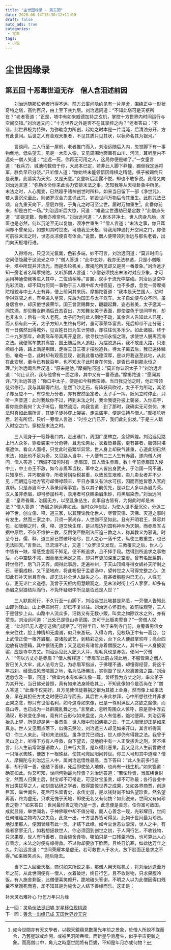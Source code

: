 ```yaml
---
title: "尘世因缘录 - 第五回"
date: 2020-06-14T15:30:12+11:00
draft: false
auto_ads: true
categories:
 - 文章
tags:
 - 小说
---
```

# 尘世因缘录

## 第五回 十恶毒世道无存　僧人含泪述前因

　　刘治远随那位老者行得不远，前方云雾间隐约见有一片屋舍，围绕正中一形状奇特之塔，高约百尺，由上至下共九层。刘治远问道：“不知此塔可是天枢所在？”老者答道：“正是，塔中有如来威德加持之玄机，掌控十方世界内时间运行与空间交错。”刘治远又问：“十方世界之外是否不在其掌控之内？”老者答曰：“不错，此世界极为特殊，为弥勒念力所创，起始之时本是一片混沌，后清浊分开，方有此世间。后世之人有善观天象者，不见其质只见其状，以状命名其为银河。”

　　言谈间，二人行至一屋前，老者推门而入，刘治远随后入内，忽觉脚下有一事物倒地，低头望去，见是一木质人像，又见周围地面画有山川、河流，耳听屋内不远处一僧人笑道：“定远一死，你再无可用之人，这局你便是输了。”一女童言道：“我兵力、城池均数倍于你，大局本已定，若非此人脚下莽撞，踢倒我定远将军，胜负早已分晓。”只听僧人道：“你始终未能领悟因缘棋之精髓，棋子被踢倒只是表象，此番实为天灾，又是天意。”女童听后面露不悦，却也不敢多说。此僧又向刘治远言道：“弥勒本命你来此协力安排末法之事，怎知我等从天枢卦象中所见，末法之时，人心魔变，已然超乎诸神创世时所料。如来当日留下一部《净世咒》，若人世沉沦至此，则诸罗汉合力念诵此咒，销毁世间万物后令其重生。此刻咒法已颂，自九重天向下，层层炸毁，于角亢之时可至尘世，届时万物重生[^1]。此番你前来，却是白忙一场。”刘治远听后大惊，问道：“难道尘世遭劫已是定数？”此僧点头道：“即是定数，你我亦难奈何。”刘治远问道：“人世本非净土，世人肉身凡胎，浑噩也是必然，何以沉沦至无以复加，须净世重生？”僧人言道：“末法之事，你只耳闻却不曾亲见，如想知其时世态，可随我至天枢，待我用神通打开空间之门，你便可前往末法之时，世态炎凉便自有体会。”说罢，僧人便带领刘治远与那名老者，出门向天枢塔行进。

　　入得塔内，只见流光氤氲，色彩多端，妙不可言。刘治远问道：“莫非时间与空间便隐藏于这流光之中？”僧人答道：“此中玄妙，我亦无法参透，只是小僧眼中，塔中所现并非流光，而是齿轮机关，摩揭陀所见却又是另一番景象。”刘治远才知一旁老者名叫摩揭陀，又听那僧人言道：“小僧必须找出末法时对应卦象，才可运用神通使我等进入其中，二位请稍等。”言罢，双手于流光中摆动。刘治远见空中光彩流动，却不知为何同一事物于三人眼中却大相径庭，也不多想，忽觉一旁摩揭陀相貌与中土人士有异，便上前问其来历。摩揭陀答道：“我本是天竺国人，幼时学得驾驭之术，有幸进入皇宫，先后为国王与太子驾车。太子自幼便与众不同，虽身居宫中，却厌倦世袭荣华。国王曾赏赐舞女，翩翩起舞，姿态甚美，太子邀其一同饮酒，却见舞女醉酒后丑态百出，方知舞女美于表面，即使姿色于世间罕有，却也非永久；后有一宫人老死，太子问为何此人倒地不动，其余宫人告知此人已死，而人都有此一天，太子方知人生终有尽时，虽可享荣华富贵，死后却带不走分毫；有一日偶然出得城外，见百姓日日为生计劳碌，却往往忧多乐少。如此诸般。终于二十九岁那年，命我驾车带其离开皇宫，欲寻找世间永恒之理，求使世人脱离苦海之法。我便驾车携其离宫，国王随后派人追赶，为摆脱追兵，我不敢走大路，只走崎岖小路，路上满是荆棘，走得三日三夜才摆脱追兵。待太子离去后，我已遍体鳞伤，奄奄一息，此时却有观音显现，说我此番功德深厚，是以将我送至此地，从此在此安居，至今已有数百年，也不知太子此时身在何处，是否已寻到那永恒之理。”刘治远闻言后叹道：“原来是他。”摩揭陀问道：“莫非你认识太子？”刘治远言道：“何止认识，我与他曾有一面之缘，其中又有一番奇遇。”摩揭陀道：“愿闻其详。”刘治远答道：“你口中太子，便是如今释教宗师。当日我见他之时，他正带领徒弟修行。我与其聊得片刻，忽然飞沙走石，有阵妖风吹过，太子不为所动，其弟子却反应不一，有惊恐万分者，亦有安然坐定者。太子手一挥，妖风立时停止，只听一声音道：此时我敌你不过，待到末法之时，我命我徒孙披上袈裟，入你庙宇，看你能奈我何？太子听后，黯然流泪，向我言道：到了那时，我确实无可奈何，末法时真如此魔所言，其徒子徒孙穿上袈裟，走进庙宇，便是住持与僧人。”摩揭陀听后，若有所悟，只听一旁僧人言道：“时空之门已开，我们此刻出发。”于是三人踏入时空之门，穿梭至末法之时。

　　三人现身于一寂静巷口内，走出巷口，周围广厦林立，金碧辉煌。刘治远见路上行人众多，穿着装束十分奇特，且无论男女，衣着皆暴露，更有甚者，服饰只堪堪遮体。看众人面相，只觉此时虽繁华异常，世人身上却戾气甚重，心道此刻已然末法，如此也不足为奇。又见路人当中，十人便有二三人生有赤眉，遂向僧人询问，僧人答道：“西域不知何时有一赤眉国，国人皆生赤眉，数十年前赤眉国入侵中土，中土帝王不敌，如今赤眉军当权，军中之人皆出身武夫，于治国一窍不通，只知享乐，并巧取豪夺，所收苛捐杂税甚重，以致民生艰难，卖儿卖女者并不少见；而朝廷与地方官府却俸禄颇丰，平日办事又有油水可捞，因而百姓皆愿入官府谋职。只是赤眉军于人事录用等事宜，皆以其子嗣优先，是以世人多以赤眉为荣。汉人虽非赤眉，却可参加科考，录用者可获赐染眉朱砂，将黑眉染赤。”刘治远问道：“皇帝昏庸，治国无方，以至乱象丛生，此事自古皆有，为何此时却是末法？”僧人答道：“赤眉之祸远非如此。当时众神创世，为使人世不至沉沦，分派三神下世，创立儒、释、道三家，以其理论教化世人，尽管灭儒、灭佛、灭道之事时有发生，然而三家之中，只须一家尚存，人世则不至如此。且有开明君王，兼容并包，如唐朝之时，儒、释、道交映生辉，是以周边列国称神州为天朝。而赤眉军占据中原后，不仅不维护三教，反倒使严酷刑法压迫三教之人，称其教义为邪说，时至今日，儒、释、道三家已然破坏殆尽，世人之心一落千丈，纵使三教重生，也已无法回天。”言至此，已流泪不止，又道：“众罗汉又发现，三教覆灭之后，世人心中皆有一缺，常感空虚而不知足，便不断追求，且不择手段。然得到所追求之事物后，心中空缺不减，因而毫无满足之意，却只有更加深重之空虚。曾有名医扁鹊，转世修行，后飞升天界，闻得此事后，走遍神州，于天山顶峰寻得女娲补天所剩之石，研磨成粉，又下至地府，将此粉配于孟婆汤中，望转世之人可得完整之心，怎知此石补天尚且有余，却无法补全世人缺失之心。有甚者胸膛内已无心，人性无存，更无论仁义道德。我曾于天枢内用慧眼观之，见末法时街上行人寥寥，却多有赤眉之豺狼结队而行，不免怀疑眼中所见是否还是人世？”

　　三人默默前行，不久行至一山脚下，刘治远觉此地甚是熟悉，一旁僧人告知此山即为径山，山上寺庙尚在，却已不复以往。刘治远心怀旧地，欲前往观望，三人于是健步上山。山路中人流众多，沿路又有无数小贩，叫卖之物除饮水之外，亦有荤食。刘治远问道：“此处已是径山寺范围，怎可于此贩卖荤食？”一旁僧人叹道：“此时已无人遵守这佛门规矩了。”行得半日，终于来到寺门前，身旁善男信女来来往往，脸上神情却无虔诚，似只来游玩。入得寺内，见校场正中有一高台，台上武僧正使一根齐眉棍，耍诸般武艺，到精彩之处，台下众人便鼓掌欢呼；高台四边放有功德箱，其中银钱无数；又见远处有诸位身着僧服之人，其中有一人身披袈裟，应是寺中方丈。刘治远见此人肥头大耳，眉毛竟也是赤色，便问一旁僧人：“何以方丈亦是赤眉？”僧人解释道：“赤眉军此前占领此地，不服管束之僧人皆已关入大牢，此人法号方见，为赤眉军指派，于佛理不通，却懂得经营，将这千年古刹，经营成风景喧嚣之地，名为弘扬佛法，实则毁了世人脱离苦海之路。”刘治远忽念及一事，问道：“佛堂内本有如来法像一尊，曾经我为方丈之时，率众弟子为其开光，当日佛光普照，真有如来法身降临其上，不知此像如今是否尚在？”僧人答道：“此像不仅完好，且方见使信徒募捐之银为其披上金身。然而像上如来法身，早在其担任方丈之时便已弃寺而去，其后世人来此参拜，心中所想往往并非求正果之念，却只有世俗名利，如今这尊如来像，已是一尊附满世人贪欲之魔像，而径山寺，也已成为一处群魔乱舞之地。”言至此，忽听周围众人惊呼，原是空中浮云涌现，形状变化多端，竟有片云形似如来盘坐，众人有信者，跪地便拜。刘治远等抬头上望，所见却是另一番景象：世人眼中形如佛祖之云，于三人眼里却正是如来真身。世人又见雨点落下，似佛云哭泣，刘治远三人却见如来开口，其言听得真切：你三人来此，可知末法纷乱，虽净世咒已颂出，世人却仍有得救之法。我曾于灵山之上，听得下方有人呼救，向下望去，见地府中有一人正受拔舌之刑，苦不堪言，此人生前常常恶语欺人，且未行大善，是以得此恶果。我又见此人生前曾救过一只落水蜘蛛，便放下一根蛛丝，使其可爬回阳间转世。你三人可知其中道理？僧人、摩揭陀与刘治远三人中，属刘治远悟性最高，当下答曰：“此人生前多行恶事，却行得一善，便结下善缘，死后即使坠入地府，也尚有一线生机。”如来答道：确实如此。你又可知，世间何物最为珍贵？刘治远答道：“若论珍贵，当属稀世财宝，然而人归黄土后，财宝却不可带走，可见财宝虽贵，却不可称最；各行各业中有出类拔萃之人，如刻苦钻研之学者，取得震惊世界之成果，又如各界商贾，创造巨富，举世闻名，死后可名留青史，永传史册，是以钱财尚不如名望珍贵。然名望再高，终为虚无，只求无愧于天地，即使无名又有何妨？如此说来，世间又有何珍贵之物？”如来答曰：世间最珍贵之物乃是一念，此念便是善念。任你富可敌国，成就显赫，举世闻名，于神佛眼中却不值分毫，而人心善念一现，光彩耀目，世间任何璀灿之物均为之失色，此念一出，十方世界皆可得见，此物于世间最为珍贵。地狱里那人，便因曾经有此一念，才结下此缘。如今尘世恶业滚滚，世人之中，有缘者寥寥无几，如若想拯救世人，你必须回到创世之初，于人间行乞，不收钱物，只求果腹，世人有行善者，自会施舍食物，哪怕只是一口残羹冷饭，也可算此人心存善念，末法之时便有缘得救。不过你却要放下脸面，且终日饥寒，如此达万年之久。刘治远言道：“世间荣耀本是虚无，若可救世人于水火，放下脸面正是求之不得。”如来微笑点头，随后隐去。

　　当下三人回至天枢，商讨如来所说之事，那僧人用天枢机关，将刘治远送至万年之前，从此世间便有一僧人，衣着破烂，终日行乞，且不收财物，只求果腹冷饭。有人施舍剩饭，此僧便喜笑颜开，跪地磕头答谢，不明之人以为此僧因得口残羹不至饿死而喜，却不知其是为施舍之人结下善缘而乐。这正是：

补天灵石难补心
行乞万年只为缘

[^1]: 如今世間亦有天文學者，以觀天鏡窺見數萬光年前之景象，於僧人所說不謀而合，乃舊星球或炸開，或被黑洞所吞噬，而新星孕育產生，似乎宇宙更新之象。而高僧口中，角亢之時塵世間將有巨變，不知是年月亦或何物？

上一回：[灵龟伏法觅归墟 岁星移位现桃源](/cn/book/karma/karma4)  
下一回：[善念一出缘已成 天国世界妙无穷](/cn/book/karma/karma6)